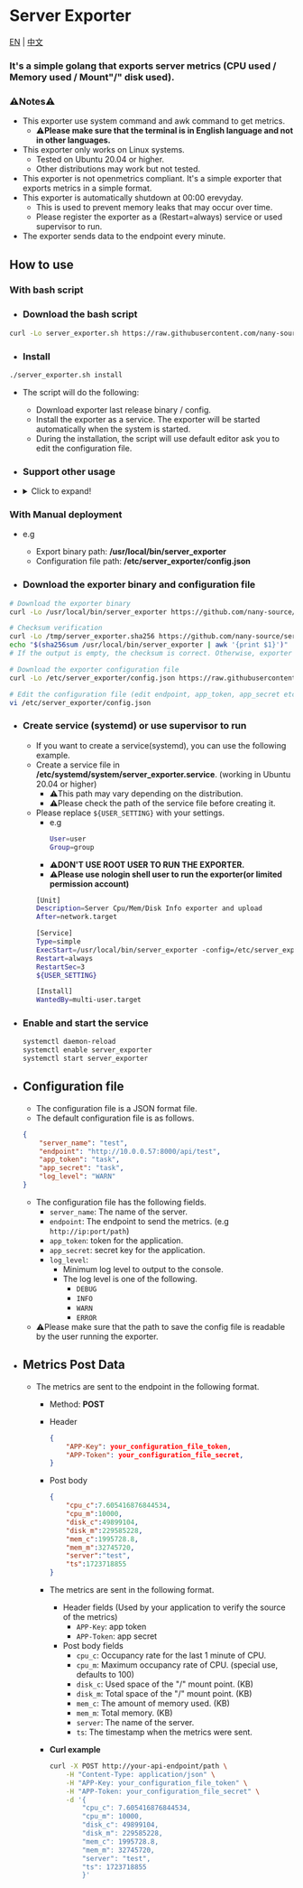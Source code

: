 # Server Exporter

[EN](https://github.com/nany-source/server_exporter/blob/main/README.md) | [中文](https://github.com/nany-source/server_exporter/blob/main/README_CN.md)

### It's a simple golang that exports server metrics (CPU used / Memory used / Mount"/" disk used).

### ⚠️Notes⚠️
- This exporter use system command and awk command to get metrics.
    - ⚠️**Please make sure that the terminal is in English language and not in other languages.**
- This exporter only works on Linux systems. 
    - Tested on Ubuntu 20.04 or higher.
    - Other distributions may work but not tested.
- This exporter is not openmetrics compliant. It's a simple exporter that exports metrics in a simple format.
- This exporter is automatically shutdown at 00:00 erevyday.
    - This is used to prevent memory leaks that may occur over time.
    - Please register the exporter as a (Restart=always) service or used supervisor to run.
- The exporter sends data to the endpoint every minute.

## How to use
### With bash script
- ### Download the bash script
```bash
curl -Lo server_exporter.sh https://raw.githubusercontent.com/nany-source/server_exporter/main/server_exporter.sh && chmod +x server_exporter.sh
```
- ### Install
```bash
./server_exporter.sh install
```
- The script will do the following:
    - Download exporter last release binary / config.
    - Install the exporter as a service. The exporter will be started automatically when the system is started.
    - During the installation, the script will use default editor ask you to edit the configuration file.

- ### Support other usage
- <details>
    <summary>Click to expand!</summary>
    
    - ### Update
    ```bash
    ./server_exporter.sh update
    ```
    - The script will do the following:
        - Check the latest release of the exporter.
        - If the latest release is different from the current release, the script will download the latest release and update the service.

    - ### Uninstall
    ```bash
    ./server_exporter.sh uninstall
    ```
    - The script will do the following:
        - Stop the exporter service.
        - Remove the exporter service.
        - Remove the exporter binary.
        - Remove the exporter configuration file.
</details>

### With Manual deployment
- e.g 
    - Export binary path:  **/usr/local/bin/server_exporter**
    - Configuration file path:  **/etc/server_exporter/config.json**

- ### Download the exporter binary and configuration file
```bash
# Download the exporter binary
curl -Lo /usr/local/bin/server_exporter https://github.com/nany-source/server_exporter/releases/download/Github_Actions_Build/server_exporter && chmod +x /usr/local/bin/server_exporter

# Checksum verification
curl -Lo /tmp/server_exporter.sha256 https://github.com/nany-source/server_exporter/releases/download/Github_Actions_Build/server_exporter.sha256
echo "$(sha256sum /usr/local/bin/server_exporter | awk '{print $1}')" | diff - /tmp/server_exporter.sha256
# If the output is empty, the checksum is correct. Otherwise, exporter binary may be tampered with or broken.

# Download the exporter configuration file
curl -Lo /etc/server_exporter/config.json https://raw.githubusercontent.com/nany-source/server_exporter/main/server_exporter.json

# Edit the configuration file (edit endpoint, app_token, app_secret etc ...)
vi /etc/server_exporter/config.json
```
- ### Create service (systemd) or use supervisor to run
    - If you want to create a service(systemd), you can use the following example.
    - Create a service file in **/etc/systemd/system/server_exporter.service**. (working in Ubuntu 20.04 or higher)
        - ⚠️This path may vary depending on the distribution.
        - ⚠️Please check the path of the service file before creating it.
    - Please replace `${USER_SETTING}` with your settings.
        - e.g
            ```bash
            User=user
            Group=group
            ```
        - ⚠️**DON'T USE ROOT USER TO RUN THE EXPORTER.**
        - ⚠️**Please use nologin shell user to run the exporter(or limited permission account)**
        ```bash
        [Unit]
        Description=Server Cpu/Mem/Disk Info exporter and upload
        After=network.target

        [Service]
        Type=simple
        ExecStart=/usr/local/bin/server_exporter -config=/etc/server_exporter/config.json
        Restart=always
        RestartSec=3
        ${USER_SETTING}

        [Install]
        WantedBy=multi-user.target
        ```
- ### Enable and start the service
    ```bash
    systemctl daemon-reload
    systemctl enable server_exporter
    systemctl start server_exporter
    ```

- ## Configuration file
    - The configuration file is a JSON format file.
    - The default configuration file is as follows.
    ```json
    {
        "server_name": "test",
        "endpoint": "http://10.0.0.57:8000/api/test",
        "app_token": "task",
        "app_secret": "task",
        "log_level": "WARN"
    }
    ```
    - The configuration file has the following fields.
        - `server_name`: The name of the server.
        - `endpoint`:   The endpoint to send the metrics. (e.g `http://ip:port/path`)
        - `app_token`:  token for the application.
        - `app_secret`: secret key for the application.
        - `log_level`: 
            - Minimum log level to output to the console.
            - The log level is one of the following.
                - `DEBUG`
                - `INFO`
                - `WARN`
                - `ERROR`
    - ⚠️Please make sure that the path to save the config file is readable by the user running the exporter.

- ## Metrics Post Data
    - The metrics are sent to the endpoint in the following format.
        - Method: **POST**
        - Header
            ```json
            {
                "APP-Key": your_configuration_file_token,
                "APP-Token": your_configuration_file_secret,
            }
            ```
        - Post body
            ```json
            {
                "cpu_c":7.605416876844534,
                "cpu_m":10000,
                "disk_c":49899104,
                "disk_m":229585228,
                "mem_c":1995728.8,
                "mem_m":32745720,
                "server":"test",
                "ts":1723718855
            }
            ```
        - The metrics are sent in the following format.
            - Header fields (Used by your application to verify the source of the metrics)
                - `APP-Key`: app token
                - `APP-Token`: app secret
            - Post body fields
                - `cpu_c`: Occupancy rate for the last 1 minute of CPU.
                - `cpu_m`: Maximum occupancy rate of CPU. (special use, defaults to 100)
                - `disk_c`: Used space of the "/" mount point. (KB)
                - `disk_m`: Total space of the "/" mount point. (KB)
                - `mem_c`: The amount of memory used. (KB)
                - `mem_m`: Total memory. (KB)
                - `server`: The name of the server.
                - `ts`: The timestamp when the metrics were sent.

        - **Curl example**
            ```bash
            curl -X POST http://your-api-endpoint/path \
                -H "Content-Type: application/json" \
                -H "APP-Key: your_configuration_file_token" \
                -H "APP-Token: your_configuration_file_secret" \
                -d '{
                    "cpu_c": 7.605416876844534,
                    "cpu_m": 10000,
                    "disk_c": 49899104,
                    "disk_m": 229585228,
                    "mem_c": 1995728.8,
                    "mem_m": 32745720,
                    "server": "test",
                    "ts": 1723718855
                    }'
            ```